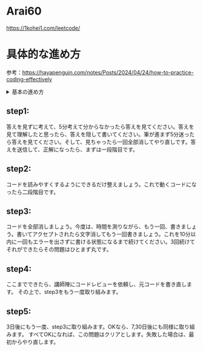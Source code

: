 # Arai60
https://1kohei1.com/leetcode/

# 具体的な進め方
参考：https://hayapenguin.com/notes/Posts/2024/04/24/how-to-practice-coding-effectively
<details><summary>基本の進め方</summary>
> 新井さんの問題順番にやっていきます。一日一問で最初はいいでしょう。答えを見ずに考えて、5分考えて分からなかったら答えを見てください。答えを見て理解したと思ったら、答えを隠して書いてください。筆が進まず5分迷ったら答えを見てください。そして、見ちゃったら一回全部消してやり直しです。答えを送信して、正解になったら、まずは一段階目です。次にコードを読みやすくするようにできるだけ整えましょう。これで動くコードになったら二段階目です。そしたららまた全部消しましょう。今度は、時間を測りながら、もう一回、書きましょう。書いてアクセプトされたら文字消してもう一回書きましょう。これを10分以内に一回もエラーを出さずに書ける状態になるまで続けてください。3回続けてそれができたらその問題はひとまず丸です。
</details>

## step1:
答えを見ずに考えて、5分考えて分からなかったら答えを見てください。答えを見て理解したと思ったら、答えを隠して書いてください。筆が進まず5分迷ったら答えを見てください。そして、見ちゃったら一回全部消してやり直しです。答えを送信して、正解になったら、まずは一段階目です。

## step2:
コードを読みやすくするようにできるだけ整えましょう。これで動くコードになったら二段階目です。

## step3:
コードを全部消しましょう。今度は、時間を測りながら、もう一回、書きましょう。書いてアクセプトされたら文字消してもう一回書きましょう。これを10分以内に一回もエラーを出さずに書ける状態になるまで続けてください。3回続けてそれができたらその問題はひとまず丸です。

## step4:
ここまでできたら、講師陣にコードレビューを依頼し、元コードを書き直します。
その上で、step3をもう一度取り組みます。

## step5:
3日後にもう一度、step3に取り組みます。OKなら、7,30日後にも同様に取り組みます。
すべてOKになれば、この問題はクリアとします。失敗した場合は、最初からやり直します。